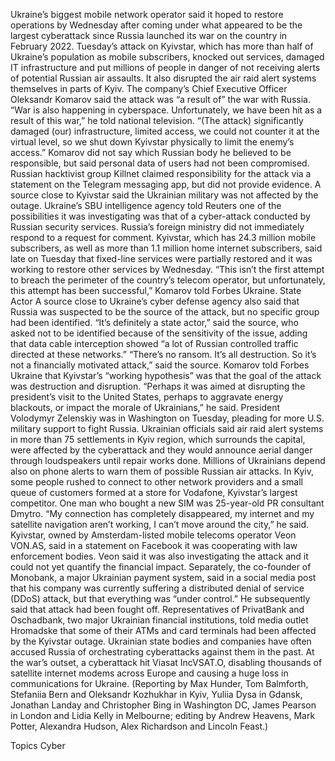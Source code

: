 Ukraine’s biggest mobile network operator said it hoped to restore operations by Wednesday after coming under what appeared to be the largest cyberattack since Russia launched its war on the country in February 2022.
Tuesday’s attack on Kyivstar, which has more than half of Ukraine’s population as mobile subscribers, knocked out services, damaged IT infrastructure and put millions of people in danger of not receiving alerts of potential Russian air assaults.
It also disrupted the air raid alert systems themselves in parts of Kyiv.
The company’s Chief Executive Officer Oleksandr Komarov said the attack was “a result of” the war with Russia.
“War is also happening in cyberspace. Unfortunately, we have been hit as a result of this war,” he told national television.
“(The attack) significantly damaged (our) infrastructure, limited access, we could not counter it at the virtual level, so we shut down Kyivstar physically to limit the enemy’s access.”
Komarov did not say which Russian body he believed to be responsible, but said personal data of users had not been compromised.
Russian hacktivist group Killnet claimed responsibility for the attack via a statement on the Telegram messaging app, but did not provide evidence.
A source close to Kyivstar said the Ukrainian military was not affected by the outage.
Ukraine’s SBU intelligence agency told Reuters one of the possibilities it was investigating was that of a cyber-attack conducted by Russian security services.
Russia’s foreign ministry did not immediately respond to a request for comment.
Kyivstar, which has 24.3 million mobile subscribers, as well as more than 1.1 million home internet subscribers, said late on Tuesday that fixed-line services were partially restored and it was working to restore other services by Wednesday.
“This isn’t the first attempt to breach the perimeter of the country’s telecom operator, but unfortunately, this attempt has been successful,” Komarov told Forbes Ukraine.
State Actor
A source close to Ukraine’s cyber defense agency also said that Russia was suspected to be the source of the attack, but no specific group had been identified.
“It’s definitely a state actor,” said the source, who asked not to be identified because of the sensitivity of the issue, adding that data cable interception showed “a lot of Russian controlled traffic directed at these networks.”
“There’s no ransom. It’s all destruction. So it’s not a financially motivated attack,” said the source.
Komarov told Forbes Ukraine that Kyivstar’s “working hypothesis” was that the goal of the attack was destruction and disruption.
“Perhaps it was aimed at disrupting the president’s visit to the United States, perhaps to aggravate energy blackouts, or impact the morale of Ukrainians,” he said.
President Volodymyr Zelenskiy was in Washington on Tuesday, pleading for more U.S. military support to fight Russia.
Ukrainian officials said air raid alert systems in more than 75 settlements in Kyiv region, which surrounds the capital, were affected by the cyberattack and they would announce aerial danger through loudspeakers until repair works done.
Millions of Ukrainians depend also on phone alerts to warn them of possible Russian air attacks.
In Kyiv, some people rushed to connect to other network providers and a small queue of customers formed at a store for Vodafone, Kyivstar’s largest competitor.
One man who bought a new SIM was 25-year-old PR consultant Dmytro. “My connection has completely disappeared, my internet and my satellite navigation aren’t working, I can’t move around the city,” he said.
Kyivstar, owned by Amsterdam-listed mobile telecoms operator Veon VON.AS, said in a statement on Facebook it was cooperating with law enforcement bodies.
Veon said it was also investigating the attack and it could not yet quantify the financial impact.
Separately, the co-founder of Monobank, a major Ukrainian payment system, said in a social media post that his company was currently suffering a distributed denial of service (DDoS) attack, but that everything was “under control.” He subsequently said that attack had been fought off.
Representatives of PrivatBank and Oschadbank, two major Ukrainian financial institutions, told media outlet Hromadske that some of their ATMs and card terminals had been affected by the Kyivstar outage.
Ukrainian state bodies and companies have often accused Russia of orchestrating cyberattacks against them in the past.
At the war’s outset, a cyberattack hit Viasat IncVSAT.O, disabling thousands of satellite internet modems across Europe and causing a huge loss in communications for Ukraine.
(Reporting by Max Hunder, Tom Balmforth, Stefaniia Bern and Oleksandr Kozhukhar in Kyiv, Yuliia Dysa in Gdansk, Jonathan Landay and Christopher Bing in Washington DC, James Pearson in London and Lidia Kelly in Melbourne; editing by Andrew Heavens, Mark Potter, Alexandra Hudson, Alex Richardson and Lincoln Feast.)

Topics
Cyber
